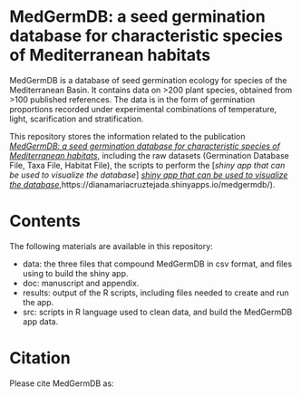# MedGermDB: a seed germination database for characteristic species of Mediterranean habitats
MedGermDB is a database of seed germination ecology for species of the Mediterranean Basin. It contains data on >200 plant species, obtained from >100 published references. The data is in the form of germination proportions recorded under experimental combinations of temperature, light, scarification and stratification.

This repository stores the information related to the publication [*MedGermDB: a seed germination database for characteristic species of Mediterranean habitats*](https://doi.org/.....), including the raw datasets (Germination Database File, Taxa File, Habitat File), the scripts to perform the [*shiny app that can be used to visualize the database*] [*shiny app that can be used to visualize the database*]([https://doi.org/.....](https://dianamariacruztejada.shinyapps.io/medgermdb/)),https://dianamariacruztejada.shinyapps.io/medgermdb/).

# Contents
The following materials are available in this repository:
- data: the three files that compound MedGermDB in csv format, and files using to build the shiny app.
- doc: manuscript and appendix.
- results: output of the R scripts, including files needed to create and run the app.
- src: scripts in R language used to clean data, and build the MedGermDB app data.

# Citation
Please cite MedGermDB as:
